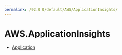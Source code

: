 ```yaml
---
permalink: /92.0.0/default/AWS/ApplicationInsights/
---
```


# AWS.ApplicationInsights



* [Application](Application.md)